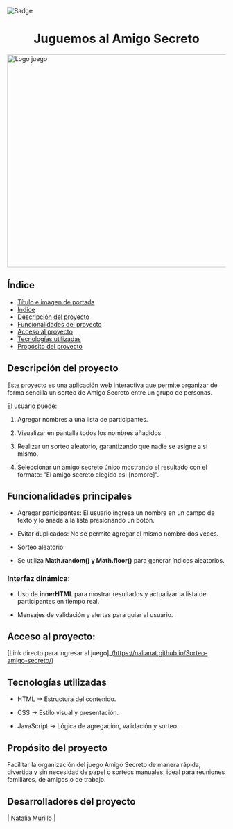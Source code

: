  ![Badge](https://img.shields.io/badge/version-1-1)


<h1 align="center"> Juguemos al Amigo Secreto </h1>

<img width="1893" height="490" alt="Logo juego" src="https://github.com/user-attachments/assets/efd49c26-d752-4489-810d-47b153db2abf" />

## Índice
* [Título e imagen de portada](#Título-e-imagen-de-portada)
* [Índice](#índice)
* [Descripción del proyecto](#descripción-del-proyecto)
* [Funcionalidades del proyecto](#Funcionalidades-del-proyecto)
* [Acceso al proyecto](#acceso-proyecto)
* [Tecnologías utilizadas](#tecnologías-utilizadas)
* [Propósito del proyecto](#Propósito-del-proyecto)


## Descripción del proyecto

Este proyecto es una aplicación web interactiva que permite organizar de forma sencilla un sorteo de Amigo Secreto entre un grupo de personas.

El usuario puede:

1. Agregar nombres a una lista de participantes.

2. Visualizar en pantalla todos los nombres añadidos.

3. Realizar un sorteo aleatorio, garantizando que nadie se asigne a sí mismo.

4. Seleccionar un amigo secreto único mostrando el resultado con el formato:
"El amigo secreto elegido es: [nombre]".

## Funcionalidades principales

- Agregar participantes: El usuario ingresa un nombre en un campo de texto y lo añade a la lista presionando un botón.

- Evitar duplicados: No se permite agregar el mismo nombre dos veces.

- Sorteo aleatorio:

- Se utiliza **Math.random() y Math.floor()** para generar índices aleatorios.

### Interfaz dinámica:

- Uso de **innerHTML** para mostrar resultados y actualizar la lista de participantes en tiempo real.

- Mensajes de validación y alertas para guiar al usuario.

## Acceso al proyecto:

[Link directo para ingresar al juego]_(https://nalianat.github.io/Sorteo-amigo-secreto/)


## Tecnologías utilizadas

- HTML → Estructura del contenido.

- CSS → Estilo visual y presentación.

- JavaScript → Lógica de agregación, validación y sorteo.

## Propósito del proyecto
Facilitar la organización del juego Amigo Secreto de manera rápida, divertida y sin necesidad de papel o sorteos manuales, ideal para reuniones familiares, de amigos o de trabajo.

## Desarrolladores del proyecto

| [Natalia Murillo](https://github.com/Nalianat) |






